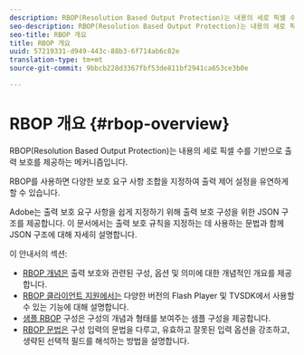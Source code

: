 ```yaml
---
description: RBOP(Resolution Based Output Protection)는 내용의 세로 픽셀 수를 기반으로 출력 보호를 제공하는 메커니즘입니다.
seo-description: RBOP(Resolution Based Output Protection)는 내용의 세로 픽셀 수를 기반으로 출력 보호를 제공하는 메커니즘입니다.
seo-title: RBOP 개요
title: RBOP 개요
uuid: 57219331-d949-443c-88b3-6f714ab6c82e
translation-type: tm+mt
source-git-commit: 9bbcb228d3367fbf53de811bf2941ca653ce3b0e

---
```



# RBOP 개요 {#rbop-overview}

RBOP(Resolution Based Output Protection)는 내용의 세로 픽셀 수를 기반으로 출력 보호를 제공하는 메커니즘입니다.

RBOP를 사용하면 다양한 보호 요구 사항 조합을 지정하여 출력 제어 설정을 유연하게 할 수 있습니다.

Adobe는 출력 보호 요구 사항을 쉽게 지정하기 위해 출력 보호 구성을 위한 JSON 구조를 제공합니다. 이 문서에서는 출력 보호 규칙을 지정하는 데 사용하는 문법과 함께 JSON 구조에 대해 자세히 설명합니다.

이 안내서의 섹션:

* [RBOP 개념은](../RBOP/output-protection-concepts.md) 출력 보호와 관련된 구성, 옵션 및 의미에 대한 개념적인 개요를 제공합니다.
* [RBOP 클라이언트 지원에서는](../RBOP/client-support.md) 다양한 버전의 Flash Player 및 TVSDK에서 사용할 수 있는 기능에 대해 설명합니다.
* [샘플 RBOP](../RBOP/sample-output-protection-config.md) 구성은 구성의 개념과 형태를 보여주는 샘플 구성을 제공합니다.
* [RBOP 문법은](../RBOP/output-protection-grammar.md) 구성 입력의 문법을 다루고, 유효하고 잘못된 입력 옵션을 강조하고, 생략된 선택적 필드를 해석하는 방법을 설명합니다.

